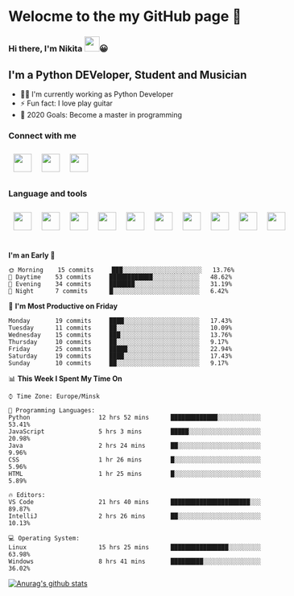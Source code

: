 # Welocme to the my GitHub page 🎉

### Hi there, I'm Nikita <a href="https://www.gautamkrishnar.com/"><img src="https://media.giphy.com/media/hvRJCLFzcasrR4ia7z/giphy.gif" width="30px" height="30px"></a>😀


## I'm a Python DEVeloper, Student and Musician


- 🧙‍♂️ I'm currently working as Python Developer
- ⚡ Fun fact: I love play guitar
- 🥅 2020 Goals: Become a master in programming

### Connect with me

<div class="social" style="display:flex">
    <a href="https://www.linkedin.com/in/nikita-efremov-6820a2130/">
        <img style="margin: 10px" src="https://www.flaticon.com/svg/static/icons/svg/145/145807.svg" alt="" width="36px"/>
    </a>
    <a href="https://vk.com/nikefr7">
        <img style="margin: 10px" src="https://www.flaticon.com/svg/static/icons/svg/145/145813.svg" alt="" width="36px"/>
    </a>
    <a href="https://www.instagram.com/nikefr7/">
        <img style="margin: 10px" src="https://www.flaticon.com/svg/static/icons/svg/145/145805.svg" alt="" width="36px"/>
    </a>
</div>

### Language and tools

<div class="social" style="display:flex">
    <img style="margin:10px" src="https://www.simplilearn.com/ice9/free_resources_article_thumb/VSCode.png" alt="" width="36px" height="36px"/>
    <img style="margin:10px" src="https://cdn4.iconfinder.com/data/icons/logos-and-brands/512/267_Python_logo-512.png" width="36px" height="36px"/>
    <img style="margin:10px" src="https://www.flaticon.com/svg/static/icons/svg/1265/1265531.svg" width="36px" height="36px">
    <img style="margin:10px" src="https://cdn.worldvectorlogo.com/logos/django.svg" width="36px" height="36px">
    <img style="margin:10px" src="https://cdn.worldvectorlogo.com/logos/linux-tux-2.svg" width="36px" height="36px">
    <img style="margin:10px" src="https://cdn.worldvectorlogo.com/logos/git-icon.svg" width="36px" height="36px">
    <img style="margin:10px" src="https://cdn.worldvectorlogo.com/logos/bootstrap-4.svg" width="36px" height="36px">
    <img style="margin:10px" src="https://cdn.worldvectorlogo.com/logos/html-5.svg" width="36px" height="36px">
    <img style="margin:10px" src="https://cdn.worldvectorlogo.com/logos/nginx-1.svg" width="36px" height="36px">
    <img style="margin:10px" src="https://cdn.worldvectorlogo.com/logos/javascript.svg" width="36px" height="36px">
</div>

<br>



<!--START_SECTION:waka-->
**I'm an Early 🐤** 

```text
🌞 Morning    15 commits     ███░░░░░░░░░░░░░░░░░░░░░░   13.76% 
🌆 Daytime    53 commits     ████████████░░░░░░░░░░░░░   48.62% 
🌃 Evening    34 commits     ███████░░░░░░░░░░░░░░░░░░   31.19% 
🌙 Night      7 commits      █░░░░░░░░░░░░░░░░░░░░░░░░   6.42%

```
📅 **I'm Most Productive on Friday** 

```text
Monday       19 commits     ████░░░░░░░░░░░░░░░░░░░░░   17.43% 
Tuesday      11 commits     ██░░░░░░░░░░░░░░░░░░░░░░░   10.09% 
Wednesday    15 commits     ███░░░░░░░░░░░░░░░░░░░░░░   13.76% 
Thursday     10 commits     ██░░░░░░░░░░░░░░░░░░░░░░░   9.17% 
Friday       25 commits     █████░░░░░░░░░░░░░░░░░░░░   22.94% 
Saturday     19 commits     ████░░░░░░░░░░░░░░░░░░░░░   17.43% 
Sunday       10 commits     ██░░░░░░░░░░░░░░░░░░░░░░░   9.17%

```


📊 **This Week I Spent My Time On** 

```text
⌚︎ Time Zone: Europe/Minsk

💬 Programming Languages: 
Python                   12 hrs 52 mins      █████████████░░░░░░░░░░░░   53.41% 
JavaScript               5 hrs 3 mins        █████░░░░░░░░░░░░░░░░░░░░   20.98% 
Java                     2 hrs 24 mins       ██░░░░░░░░░░░░░░░░░░░░░░░   9.96% 
CSS                      1 hr 26 mins        █░░░░░░░░░░░░░░░░░░░░░░░░   5.96% 
HTML                     1 hr 25 mins        █░░░░░░░░░░░░░░░░░░░░░░░░   5.89%

🔥 Editors: 
VS Code                  21 hrs 40 mins      ██████████████████████░░░   89.87% 
IntelliJ                 2 hrs 26 mins       ██░░░░░░░░░░░░░░░░░░░░░░░   10.13%

💻 Operating System: 
Linux                    15 hrs 25 mins      ████████████████░░░░░░░░░   63.98% 
Windows                  8 hrs 41 mins       █████████░░░░░░░░░░░░░░░░   36.02%

```


<!--END_SECTION:waka-->


[![Anurag's github stats](https://github-readme-stats.vercel.app/api?username=NikDark)](https://github.com/anuraghazra/github-readme-stats)

[VK]: https://vk.com/nikefr7
[LinkedIn]: https://www.linkedin.com/in/nikita-efremov-6820a2130/
[Instagram]: https://www.instagram.com/nikefr7/
